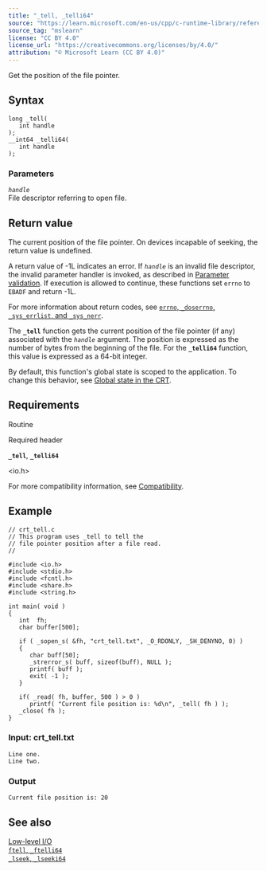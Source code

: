 ```yaml
---
title: "_tell, _telli64"
source: "https://learn.microsoft.com/en-us/cpp/c-runtime-library/reference/tell-telli64?view=msvc-170"
source_tag: "mslearn"
license: "CC BY 4.0"
license_url: "https://creativecommons.org/licenses/by/4.0/"
attribution: "© Microsoft Learn (CC BY 4.0)"
---
```

Get the position of the file pointer.

## Syntax

```
long _tell(
   int handle
);
__int64 _telli64(
   int handle
);
```

### Parameters

_`handle`_  
File descriptor referring to open file.

## Return value

The current position of the file pointer. On devices incapable of seeking, the return value is undefined.

A return value of -1L indicates an error. If _`handle`_ is an invalid file descriptor, the invalid parameter handler is invoked, as described in [Parameter validation](https://learn.microsoft.com/en-us/cpp/c-runtime-library/parameter-validation?view=msvc-170). If execution is allowed to continue, these functions set `errno` to `EBADF` and return -1L.

For more information about return codes, see [`errno`, `_doserrno`, `_sys_errlist`, and `_sys_nerr`](https://learn.microsoft.com/en-us/cpp/c-runtime-library/errno-doserrno-sys-errlist-and-sys-nerr?view=msvc-170).

The **`_tell`** function gets the current position of the file pointer (if any) associated with the _`handle`_ argument. The position is expressed as the number of bytes from the beginning of the file. For the **`_telli64`** function, this value is expressed as a 64-bit integer.

By default, this function's global state is scoped to the application. To change this behavior, see [Global state in the CRT](https://learn.microsoft.com/en-us/cpp/c-runtime-library/global-state?view=msvc-170).

## Requirements

Routine

Required header

**`_tell`**, **`_telli64`**

<io.h>

For more compatibility information, see [Compatibility](https://learn.microsoft.com/en-us/cpp/c-runtime-library/compatibility?view=msvc-170).

## Example

```
// crt_tell.c
// This program uses _tell to tell the
// file pointer position after a file read.
//

#include <io.h>
#include <stdio.h>
#include <fcntl.h>
#include <share.h>
#include <string.h>

int main( void )
{
   int  fh;
   char buffer[500];

   if ( _sopen_s( &fh, "crt_tell.txt", _O_RDONLY, _SH_DENYNO, 0) )
   {
      char buff[50];
      _strerror_s( buff, sizeof(buff), NULL );
      printf( buff );
      exit( -1 );
   }

   if( _read( fh, buffer, 500 ) > 0 )
      printf( "Current file position is: %d\n", _tell( fh ) );
   _close( fh );
}
```

### Input: crt\_tell.txt

```
Line one.
Line two.
```

### Output

```
Current file position is: 20
```

## See also

[Low-level I/O](https://learn.microsoft.com/en-us/cpp/c-runtime-library/low-level-i-o?view=msvc-170)  
[`ftell`, `_ftelli64`](https://learn.microsoft.com/en-us/cpp/c-runtime-library/reference/ftell-ftelli64?view=msvc-170)  
[`_lseek`, `_lseeki64`](https://learn.microsoft.com/en-us/cpp/c-runtime-library/reference/lseek-lseeki64?view=msvc-170)